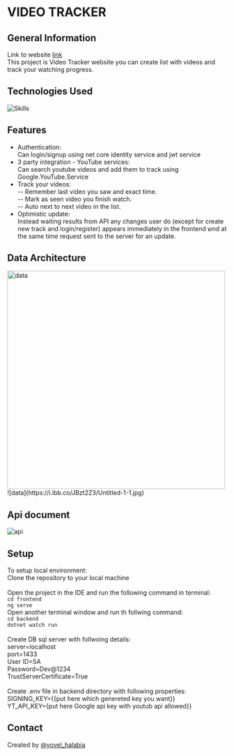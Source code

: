 # VIDEO TRACKER


## General Information
Link to website [link](https://video-tracker-h5b9btffcwcndrdd.eastus-01.azurewebsites.net/)<br/>
This project is Video Tracker website you can create list with videos and track your watching progress.

## Technologies Used
![Skills](https://skillicons.dev/icons?i=js,html,css,cs,angular,dotnet)

## Features
* Authentication:<br/>
Can login/signup using net core identity service and jwt service<br/>
* 3 party integration - YouTube services:<br/>
Can search youtube videos and add them to track using Google.YouTube.Service <br/>
* Track your videos:<br/>
-- Remember last video you saw and exact time.<br/>
-- Mark as seen video you finish watch.<br/>
-- Auto next to next video in the list.<br/>
* Optimistic update:<br/>
  Instead waiting results from API any changes user do (except for create new track and login/register)
  appears immediately in the frontend שnd at the same time request sent to the server for an update.

## Data Architecture
<img src="https://i.ibb.co/JBzt2Z3/Untitled-1-1.jpg" alt="data" width="500"/>
![data](https://i.ibb.co/JBzt2Z3/Untitled-1-1.jpg)

## Api document
![api](https://i.ibb.co/Y0R31Nm/V-Api-Documentation-210824-074915-1.jpg)

## Setup
To setup local environment:<br/>
Clone the repository to your local machine<br/><br/>
Open the project in the IDE and run the following command in terminal:<br/>
`cd frontend`<br/>
`ng serve`<br/>
Open another terminal window and run th follwing command:<br/>
`cd backend`<br/>
`dotnet watch run`<br/><br/>
Create DB sql server with follwoing details:<br/>
server=localhost<br/>
port=1433<br/>
User ID=SA<br/>
Password=Dev@1234<br/>
TrustServerCertificate=True<br/></br>
Create .env file in backend directory with following properties:<br/>
SIGNING_KEY={{put here which genereted key you want}}<br/>
YT_API_KEY={put here Google api key with youtub api allowed}}

## Contact
Created by [@yovel_halabia](https://www.linkedin.com/in/yovel-halabia-450a2b1b2/)


